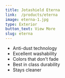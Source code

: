 ```yaml
---
title: Jotashield Eterna
link:  /products/eterna
image: eterna-1.jpg
type: Exterior
button_text: View More 
slug: eterna
---
```

- Anti-dust technology
- Excellent washability
- Colors that don't fade
- Best in class durability
- Stays cleaner
